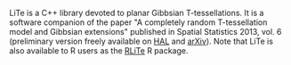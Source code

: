 <!-- Line Tessellation (LiTe) library
     |||Development version
     Authors: Katarzyna Adamczyk and Kiên Kiêu.
     |||Copyright INRA 2006-yyyy.
     Interdeposit Certification: IDDN.FR.001.030007.000.R.P.2015.000.31235	
     License: GPL v3. -->

LiTe is a C++ library devoted to planar Gibbsian T-tessellations. It is a software companion of the paper "A completely random T-tessellation model and Gibbsian extensions" published in Spatial Statistics 2013, vol. 6 (preliminary version freely available on [HAL](http://hal.archives-ouvertes.fr/hal-00785980) and [arXiv](http://fr.arxiv.org/abs/1302.1809)). Note that LiTe is also available to R users as the [RLiTe](http://kien-kieu.github.io/lite/md__home_kien_labo_lite_docfiles_rlite.html) R package.


